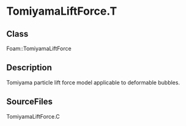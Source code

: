 # TomiyamaLiftForce.T 
## Class
Foam::TomiyamaLiftForce

## Description
Tomiyama particle lift force model applicable to deformable bubbles.

## SourceFiles
TomiyamaLiftForce.C

